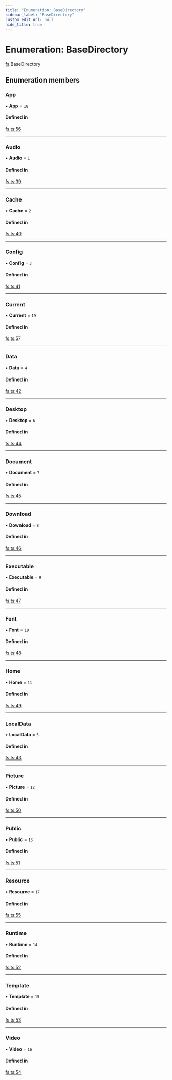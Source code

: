 ```yaml
---
title: "Enumeration: BaseDirectory"
sidebar_label: "BaseDirectory"
custom_edit_url: null
hide_title: true
---
```


# Enumeration: BaseDirectory

[fs](../modules/fs.md).BaseDirectory

## Enumeration members

### App

• **App** = `18`

#### Defined in

[fs.ts:56](https://github.com/tauri-apps/tauri/blob/4339b46/tooling/api/src/fs.ts#L56)

___

### Audio

• **Audio** = `1`

#### Defined in

[fs.ts:39](https://github.com/tauri-apps/tauri/blob/4339b46/tooling/api/src/fs.ts#L39)

___

### Cache

• **Cache** = `2`

#### Defined in

[fs.ts:40](https://github.com/tauri-apps/tauri/blob/4339b46/tooling/api/src/fs.ts#L40)

___

### Config

• **Config** = `3`

#### Defined in

[fs.ts:41](https://github.com/tauri-apps/tauri/blob/4339b46/tooling/api/src/fs.ts#L41)

___

### Current

• **Current** = `19`

#### Defined in

[fs.ts:57](https://github.com/tauri-apps/tauri/blob/4339b46/tooling/api/src/fs.ts#L57)

___

### Data

• **Data** = `4`

#### Defined in

[fs.ts:42](https://github.com/tauri-apps/tauri/blob/4339b46/tooling/api/src/fs.ts#L42)

___

### Desktop

• **Desktop** = `6`

#### Defined in

[fs.ts:44](https://github.com/tauri-apps/tauri/blob/4339b46/tooling/api/src/fs.ts#L44)

___

### Document

• **Document** = `7`

#### Defined in

[fs.ts:45](https://github.com/tauri-apps/tauri/blob/4339b46/tooling/api/src/fs.ts#L45)

___

### Download

• **Download** = `8`

#### Defined in

[fs.ts:46](https://github.com/tauri-apps/tauri/blob/4339b46/tooling/api/src/fs.ts#L46)

___

### Executable

• **Executable** = `9`

#### Defined in

[fs.ts:47](https://github.com/tauri-apps/tauri/blob/4339b46/tooling/api/src/fs.ts#L47)

___

### Font

• **Font** = `10`

#### Defined in

[fs.ts:48](https://github.com/tauri-apps/tauri/blob/4339b46/tooling/api/src/fs.ts#L48)

___

### Home

• **Home** = `11`

#### Defined in

[fs.ts:49](https://github.com/tauri-apps/tauri/blob/4339b46/tooling/api/src/fs.ts#L49)

___

### LocalData

• **LocalData** = `5`

#### Defined in

[fs.ts:43](https://github.com/tauri-apps/tauri/blob/4339b46/tooling/api/src/fs.ts#L43)

___

### Picture

• **Picture** = `12`

#### Defined in

[fs.ts:50](https://github.com/tauri-apps/tauri/blob/4339b46/tooling/api/src/fs.ts#L50)

___

### Public

• **Public** = `13`

#### Defined in

[fs.ts:51](https://github.com/tauri-apps/tauri/blob/4339b46/tooling/api/src/fs.ts#L51)

___

### Resource

• **Resource** = `17`

#### Defined in

[fs.ts:55](https://github.com/tauri-apps/tauri/blob/4339b46/tooling/api/src/fs.ts#L55)

___

### Runtime

• **Runtime** = `14`

#### Defined in

[fs.ts:52](https://github.com/tauri-apps/tauri/blob/4339b46/tooling/api/src/fs.ts#L52)

___

### Template

• **Template** = `15`

#### Defined in

[fs.ts:53](https://github.com/tauri-apps/tauri/blob/4339b46/tooling/api/src/fs.ts#L53)

___

### Video

• **Video** = `16`

#### Defined in

[fs.ts:54](https://github.com/tauri-apps/tauri/blob/4339b46/tooling/api/src/fs.ts#L54)

